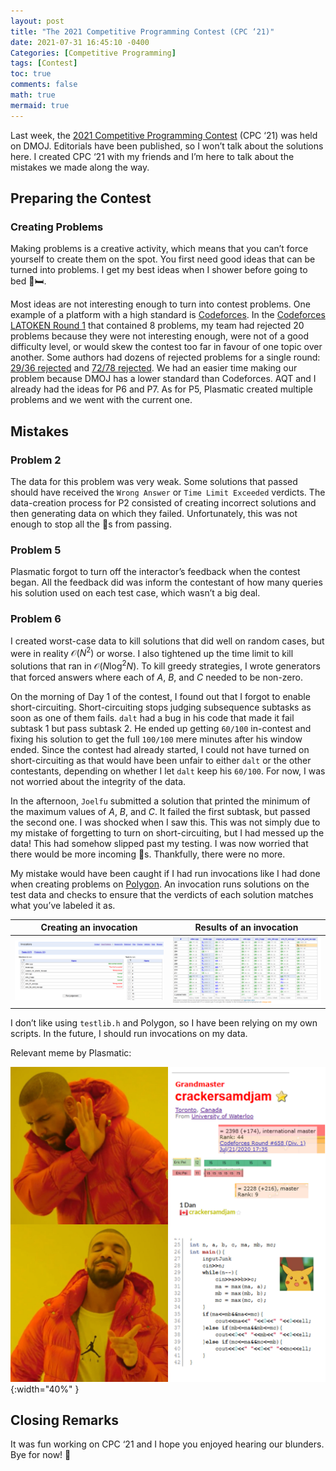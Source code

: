 ```yaml
---
layout: post
title: "The 2021 Competitive Programming Contest (CPC ‘21)"
date: 2021-07-31 16:45:10 -0400
Categories: [Competitive Programming]
tags: [Contest]
toc: true
comments: false
math: true
mermaid: true
---
```


Last week, the [2021 Competitive Programming Contest](https://dmoj.ca/contest/cpc21c1) (CPC ‘21) was held on DMOJ. Editorials have been published, so I won’t talk about the solutions here. I created CPC ‘21 with my friends and I’m here to talk about the mistakes we made along the way.

## Preparing the Contest

### Creating Problems

Making problems is a creative activity, which means that you can’t force yourself to create them on the spot. You first need good ideas that can be turned into problems. I get my best ideas when I shower before going to bed 🚿🛏️.

Most ideas are not interesting enough to turn into contest problems. One example of a platform with a high standard is [Codeforces](https://codeforces.com/). In the [Codeforces LATOKEN Round 1](https://codeforces.com/blog/entry/91617) that contained 8 problems, my team had rejected 20 problems because they were not interesting enough, were not of a good difficulty level, or would skew the contest too far in favour of one topic over another. Some authors had dozens of rejected problems for a single round: [29/36 rejected](https://codeforces.com/blog/entry/87884) and [72/78 rejected](https://codeforces.com/blog/entry/79974). We had an easier time making our problem because DMOJ has a lower standard than Codeforces. AQT and I already had the ideas for P6 and P7. As for P5, Plasmatic created multiple problems and we went with the current one.

## Mistakes

### Problem 2

The data for this problem was very weak. Some solutions that passed should have received the `Wrong Answer` or `Time Limit Exceeded` verdicts. The data-creation process for P2 consisted of creating incorrect solutions and then generating data on which they failed. Unfortunately, this was not enough to stop all the 🧀s from passing.

### Problem 5

Plasmatic forgot to turn off the interactor’s feedback when the contest began. All the feedback did was inform the contestant of how many queries his solution used on each test case, which wasn’t a big deal.

### Problem 6

I created worst-case data to kill solutions that did well on random cases, but were in reality $\mathcal{O}(N^2)$ or worse. I also tightened up the time limit to kill solutions that ran in $\mathcal{O}(N \log^2 N)$. To kill greedy strategies, I wrote generators that forced answers where each of $A$, $B$, and $C$ needed to be non-zero.

On the morning of Day 1 of the contest, I found out that I forgot to enable short-circuiting. Short-circuiting stops judging subsequence subtasks as soon as one of them fails. `dalt` had a bug in his code that made it fail subtask 1 but pass subtask 2. He ended up getting `60/100` in-contest and fixing his solution to get the full `100/100` mere minutes after his window ended. Since the contest had already started, I could not have turned on short-circuiting as that would have been unfair to either `dalt` or the other contestants, depending on whether I let `dalt` keep his `60/100`. For now, I was not worried about the integrity of the data.

In the afternoon, `Joelfu` submitted a solution that printed the minimum of the maximum values of $A$, $B$, and $C$. It failed the first subtask, but passed the second one. I was shocked when I saw this. This was not simply due to my mistake of forgetting to turn on short-circuiting, but I had messed up the data! This had somehow slipped past my testing. I was now worried that there would be more incoming 🧀s. Thankfully, there were no more.

My mistake would have been caught if I had run invocations like I had done when creating problems on [Polygon](https://polygon.codeforces.com/). An invocation runs solutions on the test data and checks to ensure that the verdicts of each solution matches what you’ve labeled it as.

| Creating an invocation | Results of an invocation |
| - | - |
| ![a](/assets/img/content/cpc-21/invocation1.png) | ![a](/assets/img/content/cpc-21/invocation2.png) |

I don’t like using `testlib.h` and Polygon, so I have been relying on my own scripts. In the future, I should run invocations on my data.

Relevant meme by Plasmatic:

![meme](/assets/img/content/cpc-21/meme.png){:width="40%" }

## Closing Remarks

It was fun working on CPC ‘21 and I hope you enjoyed hearing our blunders. Bye for now! 👋


